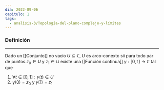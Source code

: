```yaml
---
dia: 2022-09-06
capitulo: 1
tags:
  - analisis-3/Topología-del-plano-complejo-y-límites
---
```

### Definición
---
Dado un [[Conjunto]] no vacio $U \subseteq \mathbb{C}$, $U$ es arco-conexto sii para todo par de puntos $z_0 \in U$ y $z_1 \in U$ existe una [[Función continua]] $\gamma : [0, 1] \to \mathbb{C}$ tal que

 1) $\forall t \in [0, 1] : \gamma(t) \in U$
 2) $\gamma(0) = z_0$ y $\gamma(1) = z_1$